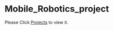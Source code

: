 # Mobile_Robotics_project

Please Click [Projects](https://github.com/mdileepkumar438/PDE4430_CW1) to view it.
